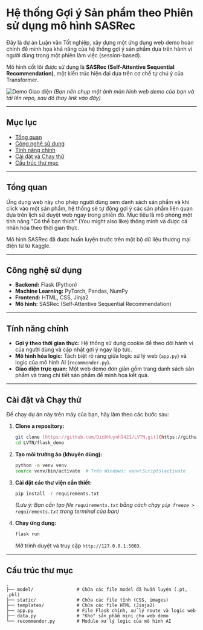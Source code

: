 # Hệ thống Gợi ý Sản phẩm theo Phiên sử dụng mô hình SASRec

Đây là dự án Luận văn Tốt nghiệp, xây dựng một ứng dụng web demo hoàn chỉnh để minh họa khả năng của hệ thống gợi ý sản phẩm dựa trên hành vi người dùng trong một phiên làm việc (session-based).

Mô hình cốt lõi được sử dụng là **SASRec (Self-Attentive Sequential Recommendation)**, một kiến trúc hiện đại dựa trên cơ chế tự chú ý của Transformer.

![Demo Giao diện](link_den_anh_demo_cua_ban.png)
*(Bạn nên chụp một ảnh màn hình web demo của bạn và tải lên repo, sau đó thay link vào đây)*

---
## Mục lục
- [Tổng quan](#tổng-quan)
- [Công nghệ sử dụng](#công-nghệ-sử-dụng)
- [Tính năng chính](#tính-năng-chính)
- [Cài đặt và Chạy thử](#cài-đặt-và-chạy-thử)
- [Cấu trúc thư mục](#cấu-trúc-thư-mục)

---
## Tổng quan
Ứng dụng web này cho phép người dùng xem danh sách sản phẩm và khi click vào một sản phẩm, hệ thống sẽ tự động gợi ý các sản phẩm liên quan dựa trên lịch sử duyệt web ngay trong phiên đó. Mục tiêu là mô phỏng một tính năng "Có thể bạn thích" (You might also like) thông minh và được cá nhân hóa theo thời gian thực.

Mô hình SASRec đã được huấn luyện trước trên một bộ dữ liệu thương mại điện tử từ Kaggle.

---
## Công nghệ sử dụng
* **Backend:** Flask (Python)
* **Machine Learning:** PyTorch, Pandas, NumPy
* **Frontend:** HTML, CSS, Jinja2
* **Mô hình:** SASRec (Self-Attentive Sequential Recommendation)

---
## Tính năng chính
-   **Gợi ý theo thời gian thực:** Hệ thống sử dụng cookie để theo dõi hành vi của người dùng và cập nhật gợi ý ngay lập tức.
-   **Mô hình hóa logic:** Tách biệt rõ ràng giữa logic xử lý web (`app.py`) và logic của mô hình AI (`recommender.py`).
-   **Giao diện trực quan:** Một web demo đơn giản gồm trang danh sách sản phẩm và trang chi tiết sản phẩm để minh họa kết quả.

---
## Cài đặt và Chạy thử
Để chạy dự án này trên máy của bạn, hãy làm theo các bước sau:

1.  **Clone a repository:**
    ```bash
    git clone [https://github.com/DinhHuynh9421/LVTN.git](https://github.com/DinhHuynh9421/LVTN.git)
    cd LVTN/flask_demo
    ```

2.  **Tạo môi trường ảo (khuyên dùng):**
    ```bash
    python -m venv venv
    source venv/bin/activate  # Trên Windows: venv\Scripts\activate
    ```

3.  **Cài đặt các thư viện cần thiết:**
    ```bash
    pip install -r requirements.txt
    ```
    *(Lưu ý: Bạn cần tạo file `requirements.txt` bằng cách chạy `pip freeze > requirements.txt` trong terminal của bạn)*

4.  **Chạy ứng dụng:**
    ```bash
    flask run
    ```
    Mở trình duyệt và truy cập `http://127.0.0.1:5003`.

---
## Cấu trúc thư mục
    .
    ├── model/                # Chứa các file model đã huấn luyện (.pt, .pkl)
    ├── static/               # Chứa các file tĩnh (CSS, images)
    ├── templates/            # Chứa các file HTML (Jinja2)
    ├── app.py                # File Flask chính, xử lý route và logic web
    ├── data.py               # "Kho" sản phẩm mini cho web demo
    └── recommender.py        # Module xử lý logic của mô hình AI
